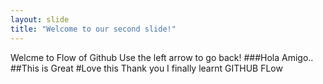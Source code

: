 ```yaml
---
layout: slide
title: "Welcome to our second slide!"
---
```

Welcme to Flow of Github
Use the left arrow to go back!
###Hola Amigo.. 
##This is Great
#Love this
Thank you
I finally learnt GITHUB FLow

